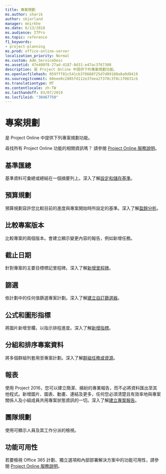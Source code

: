 ```yaml
---
title: 專案規劃
ms.author: sharik
author: skjerland
manager: mnirkhe
ms.date: 6/13/2018
ms.audience: ITPro
ms.topic: reference
f1_keywords:
- project-planning
ms.prod: office-online-server
localization_priority: Normal
ms.custom: Adm_ServiceDesc
ms.assetid: 47e400f8-27ad-4187-8d31-e47ac3767300
description: 是 Project Online 中提供下列專案規劃功能。
ms.openlocfilehash: 059fff81c541cb378688f25d7d09180a8a9d8419
ms.sourcegitcommit: 68eee0c2885fd112e37eea27370c3f8c1f0831cb
ms.translationtype: MT
ms.contentlocale: zh-TW
ms.lasthandoff: 03/07/2019
ms.locfileid: "30467750"
---
```

# <a name="project-planning"></a>專案規劃

是 Project Online 中提供下列專案規劃功能。
  
尋找所有 Project Online 功能的相關資訊嗎？ 請參閱 [Project Online 服務說明](project-online-service-description.md)。
  
## <a name="baseline-rollup"></a>基準匯總
<a name="bkmk_Baselinerollup"> </a>

基準資料可彙總或總結在一個摘要列上。深入了解[設定和儲存基準](https://go.microsoft.com/fwlink/p/?LinkId=271346)。
  
## <a name="budget-planning"></a>預算規劃
<a name="bkmk_Budgetplanning"> </a>

預算規劃容許您比較目前的進度與專案開始時所設定的基準。深入了解[盈餘分析](https://go.microsoft.com/fwlink/p/?LinkId=271336)。
  
## <a name="compare-project-versions"></a>比較專案版本
<a name="bkmk_Compareprojectversions"> </a>

比較專案的兩個版本。會建立顯示變更內容的報告，例如新增任務。
  
## <a name="deadlines"></a>截止日期
<a name="bkmk_Deadlines"> </a>

針對專案的主要目標標記里程碑。深入了解[新增里程碑](https://go.microsoft.com/fwlink/p/?LinkId=271339)。
  
## <a name="filtering"></a>篩選
<a name="bkmk_Filtering"> </a>

依計劃中的任何值篩選專案計劃。深入了解[建立自訂篩選器](https://go.microsoft.com/fwlink/p/?LinkId=271341)。
  
## <a name="formulas-and-graphical-indicators"></a>公式和圖形指標
<a name="bkmk_Formulasandgraphicalindicators"> </a>

將圖片新增至欄，以指示排程進度。深入了解[新增指標](https://go.microsoft.com/fwlink/p/?LinkId=271340)。
  
## <a name="group-and-sort-project-data"></a>分組和排序專案資料
<a name="bkmk_GroupandsortProjectdata"> </a>

將多個群組列套用至專案計劃。深入了解[群組任務或資源](https://go.microsoft.com/fwlink/p/?LinkId=271326)。
  
## <a name="reports"></a>報表
<a name="bkmk_Reports"> </a>

使用 Project 2016，您可以建立簡潔、繽紛的專業報告，而不必將資料匯出至其他程式。新增圖片、圖表、動畫、連結及更多，任何您必須清楚且有效率地與專案關係人及小組成員共用專案狀態資訊的一切。深入了解[建立專案報告](https://go.microsoft.com/fwlink/p/?LinkId=271349)。
  
## <a name="team-planner"></a>團隊規劃
<a name="bkmk_TeamPlanner"> </a>

使用可顯示人員及其工作分派的檢視。 
  
## <a name="feature-availability"></a>功能可用性
<a name="bkmk_TeamPlanner"> </a>

若要檢視 Office 365 計劃、獨立選項和內部部署解決方案中的功能可用性，請參閱 [Project Online 服務說明](project-online-service-description.md)。
  

